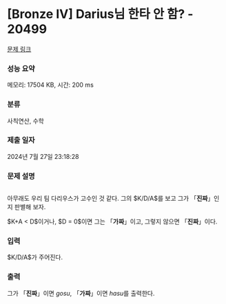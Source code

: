 # [Bronze IV] Darius님 한타 안 함? - 20499 

[문제 링크](https://www.acmicpc.net/problem/20499) 

### 성능 요약

메모리: 17504 KB, 시간: 200 ms

### 분류

사칙연산, 수학

### 제출 일자

2024년 7월 27일 23:18:28

### 문제 설명

<p style="text-align: center;"><img alt="" src=""></p>

<p>아무래도 우리 팀 다리우스가 고수인 것 같다. 그의 $K/D/A$를 보고 그가 「<strong>진짜</strong>」인지 판별해 보자.</p>

<p>$K+A < D$이거나, $D = 0$이면 그는 「<strong>가짜</strong>」이고, 그렇지 않으면 「<strong>진짜</strong>」이다.</p>

### 입력 

 <p>$K/D/A$가 주어진다.</p>

### 출력 

 <p>그가 「<strong>진짜</strong>」이면 <em>gosu</em>, 「<strong>가짜</strong>」이면 <em>hasu</em>를 출력한다.</p>

